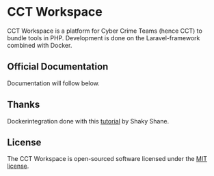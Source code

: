 # CCT Workspace

CCT Workspace is a platform for Cyber Crime Teams (hence CCT) to bundle tools in PHP. Development is done on the Laravel-framework combined with Docker.  

## Official Documentation

Documentation will follow below.

## Thanks

Dockerintegration done with this [tutorial](https://medium.com/@shakyShane/laravel-docker-part-1-setup-for-development-e3daaefaf3c) by Shaky Shane.

## License

The CCT Workspace is open-sourced software licensed under the [MIT license](http://opensource.org/licenses/MIT).
